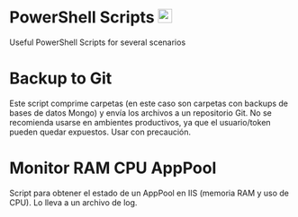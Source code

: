 # PowerShell Scripts <a href="https://learn.microsoft.com/es-es/powershell/?view=powershell-7.3" target="_blank" rel="noreferrer"> <img src="https://raw.githubusercontent.com/gist/Xainey/d5bde7d01dcbac51ac951810e94313aa/raw/6c858c46726541b48ddaaebab29c41c07a196394/PowerShell.svg" alt="PowerShell" width="25" height="25"/></a>
Useful PowerShell Scripts for several scenarios


# Backup to Git
Este script comprime carpetas (en este caso son carpetas con backups de bases de datos Mongo) y envía los archivos a un repositorio Git.
No se recomienda usarse en ambientes productivos, ya que el usuario/token pueden quedar expuestos. Usar con precaución.


# Monitor RAM CPU AppPool
Script para obtener el estado de un AppPool en IIS (memoria RAM y uso de CPU). Lo lleva a un archivo de log.

